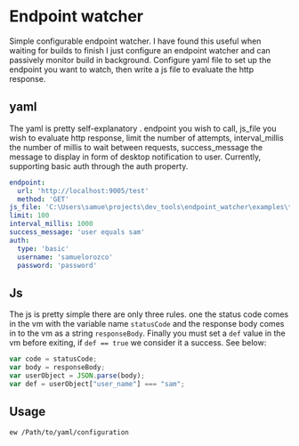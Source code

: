 # Endpoint watcher

Simple configurable endpoint watcher. I have found this useful when waiting for builds to finish I just configure an endpoint watcher and can 
passively monitor build in background.
Configure yaml file to set up the endpoint you want to watch, then write a js file to evaluate the http response.


## yaml
The yaml is pretty self-explanatory . endpoint you wish to call, js_file you wish to evaluate http response, 
limit the number of attempts, interval_millis the number of millis to wait between requests, success_message the message
to display in form of desktop notification to user. Currently, supporting basic auth through the auth property.
```yaml
endpoint:
  url: 'http://localhost:9005/test'
  method: 'GET'
js_file: 'C:\Users\samue\projects\dev_tools\endpoint_watcher\examples\template_json.js'
limit: 100
interval_millis: 1000
success_message: 'user equals sam'
auth:
  type: 'basic'
  username: 'samuelorozco'
  password: 'password'
```


## Js
The js is pretty simple there are only three rules. one the status code comes in the vm with the variable name `statusCode`
and the response body comes in to the vm as a string `responseBody`. Finally you must set a `def` value in the vm before exiting, if `def == true` we consider it a success. 
See below: 

```javascript
var code = statusCode;
var body = responseBody;
var userObject = JSON.parse(body);
var def = userObject["user_name"] === "sam";
```

## Usage

`ew /Path/to/yaml/configuration`
